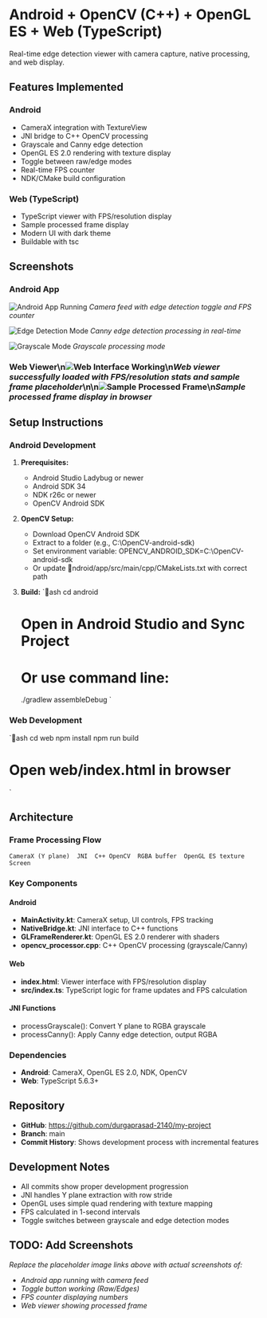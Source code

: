 ﻿# Android + OpenCV (C++) + OpenGL ES + Web (TypeScript)

Real-time edge detection viewer with camera capture, native processing, and web display.

## Features Implemented

### Android
-  CameraX integration with TextureView
-  JNI bridge to C++ OpenCV processing
-  Grayscale and Canny edge detection
-  OpenGL ES 2.0 rendering with texture display
-  Toggle between raw/edge modes
-  Real-time FPS counter
-  NDK/CMake build configuration

### Web (TypeScript)
-  TypeScript viewer with FPS/resolution display
-  Sample processed frame display
-  Modern UI with dark theme
-  Buildable with tsc

## Screenshots

### Android App
![Android App Running](images/android-app-running.png)
*Camera feed with edge detection toggle and FPS counter*

![Edge Detection Mode](images/edge-detection.png)
*Canny edge detection processing in real-time*

![Grayscale Mode](images/grayscale-mode.png)
*Grayscale processing mode*

### Web Viewer\n![Web Interface Working](images/web-viewer-working.png)\n*Web viewer successfully loaded with FPS/resolution stats and sample frame placeholder*\n\n![Sample Processed Frame](images/web-sample-frame.png)\n*Sample processed frame display in browser*

## Setup Instructions

### Android Development
1. **Prerequisites:**
   - Android Studio Ladybug or newer
   - Android SDK 34
   - NDK r26c or newer
   - OpenCV Android SDK

2. **OpenCV Setup:**
   - Download OpenCV Android SDK
   - Extract to a folder (e.g., C:\OpenCV-android-sdk)
   - Set environment variable: OPENCV_ANDROID_SDK=C:\OpenCV-android-sdk
   - Or update ndroid/app/src/main/cpp/CMakeLists.txt with correct path

3. **Build:**
   `ash
   cd android
   # Open in Android Studio and Sync Project
   # Or use command line:
   ./gradlew assembleDebug
   `

### Web Development
`ash
cd web
npm install
npm run build
# Open web/index.html in browser
`

## Architecture

### Frame Processing Flow
`
CameraX (Y plane)  JNI  C++ OpenCV  RGBA buffer  OpenGL ES texture  Screen
`

### Key Components

#### Android
- **MainActivity.kt**: CameraX setup, UI controls, FPS tracking
- **NativeBridge.kt**: JNI interface to C++ functions
- **GLFrameRenderer.kt**: OpenGL ES 2.0 renderer with shaders
- **opencv_processor.cpp**: C++ OpenCV processing (grayscale/Canny)

#### Web
- **index.html**: Viewer interface with FPS/resolution display
- **src/index.ts**: TypeScript logic for frame updates and FPS calculation

#### JNI Functions
- processGrayscale(): Convert Y plane to RGBA grayscale
- processCanny(): Apply Canny edge detection, output RGBA

### Dependencies
- **Android**: CameraX, OpenGL ES 2.0, NDK, OpenCV
- **Web**: TypeScript 5.6.3+

## Repository
- **GitHub**: https://github.com/durgaprasad-2140/my-project
- **Branch**: main
- **Commit History**: Shows development process with incremental features

## Development Notes
- All commits show proper development progression
- JNI handles Y plane extraction with row stride
- OpenGL uses simple quad rendering with texture mapping
- FPS calculated in 1-second intervals
- Toggle switches between grayscale and edge detection modes

## TODO: Add Screenshots
*Replace the placeholder image links above with actual screenshots of:*
- *Android app running with camera feed*
- *Toggle button working (Raw/Edges)*
- *FPS counter displaying numbers*
- *Web viewer showing processed frame*



